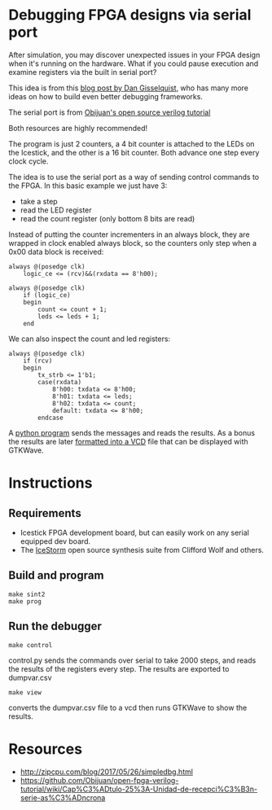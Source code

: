 # Debugging FPGA designs via serial port 

After simulation, you may discover unexpected issues in your FPGA design when
it's running on the hardware. What if you could pause execution and examine
registers via the built in serial port?

This idea is from this [blog post by Dan
Gisselquist](http://zipcpu.com/blog/2017/05/26/simpledbg.html), who has many
more ideas on how to build even better debugging frameworks.

The serial port is from [Obijuan's open source verilog tutorial](https://github.com/Obijuan/open-fpga-verilog-tutorial/wiki/Cap%C3%ADtulo-25%3A-Unidad-de-recepci%C3%B3n-serie-as%C3%ADncrona)

Both resources are highly recommended!

The program is just 2 counters, a 4 bit counter is attached to the LEDs on the Icestick, and
the other is a 16 bit counter. Both advance one step every clock cycle.

The idea is to use the serial port as a way of sending control commands to the
FPGA. In this basic example we just have 3:

* take a step
* read the LED register
* read the count register (only bottom 8 bits are read)

Instead of putting the counter incrementers in an always block, they are wrapped
in clock enabled always block, so the counters only step when a 0x00 data block
is received:

    always @(posedge clk)
        logic_ce <= (rcv)&&(rxdata == 8'h00);

    always @(posedge clk)
        if (logic_ce)
        begin
            count <= count + 1;
            leds <= leds + 1;
        end

We can also inspect the count and led registers:

    always @(posedge clk)
        if (rcv)
        begin
            tx_strb <= 1'b1;
            case(rxdata)
                8'h00: txdata <= 8'h00;
                8'h01: txdata <= leds;
                8'h02: txdata <= count;
                default: txdata <= 8'h00;
            endcase

A [python program](control.py) sends the messages and reads the results. As a bonus the
results are later [formatted into a VCD](convert_csv_to_vcd.py) file that can be
displayed with GTKWave.

# Instructions

## Requirements

* Icestick FPGA development board, but can easily work on any serial equipped
 dev board.
* The [IceStorm](http://www.clifford.at/icestorm/) open source synthesis suite from Clifford Wolf and others. 

## Build and program

    make sint2
    make prog

## Run the debugger

    make control

control.py sends the commands over serial to take 2000 steps, and reads the
results of the registers every step. The results are exported to dumpvar.csv

    make view

converts the dumpvar.csv file to a vcd then runs GTKWave to show the
results.

# Resources

* http://zipcpu.com/blog/2017/05/26/simpledbg.html
* https://github.com/Obijuan/open-fpga-verilog-tutorial/wiki/Cap%C3%ADtulo-25%3A-Unidad-de-recepci%C3%B3n-serie-as%C3%ADncrona

